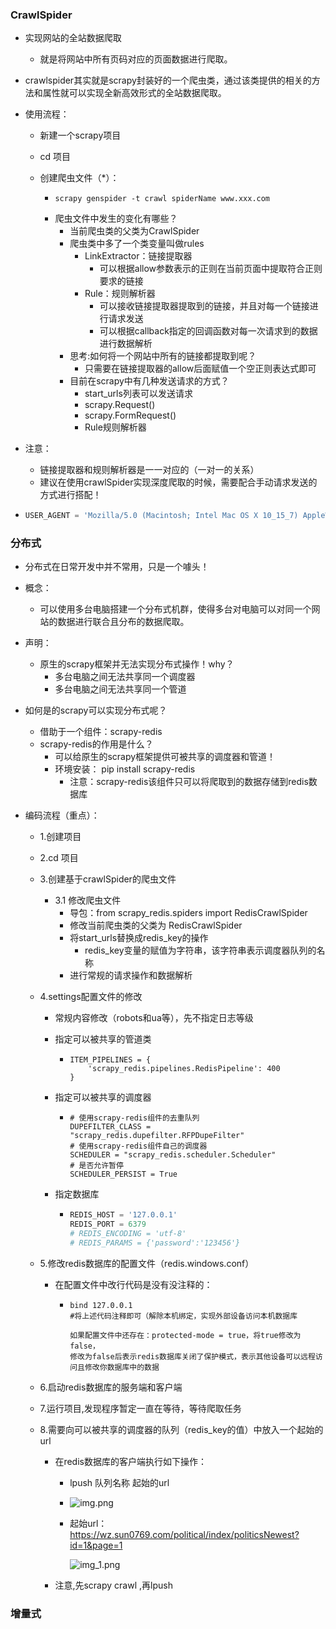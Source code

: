 ### CrawlSpider

- 实现网站的全站数据爬取

  - 就是将网站中所有页码对应的页面数据进行爬取。

- crawlspider其实就是scrapy封装好的一个爬虫类，通过该类提供的相关的方法和属性就可以实现全新高效形式的全站数据爬取。

- 使用流程：

  - 新建一个scrapy项目

  - cd 项目

  - 创建爬虫文件（*）：

    - ```commandline 
      scrapy genspider -t crawl spiderName www.xxx.com
      ```
    - 爬虫文件中发生的变化有哪些？
      - 当前爬虫类的父类为CrawlSpider
      - 爬虫类中多了一个类变量叫做rules
        - LinkExtractor：链接提取器
          - 可以根据allow参数表示的正则在当前页面中提取符合正则要求的链接
        - Rule：规则解析器
          - 可以接收链接提取器提取到的链接，并且对每一个链接进行请求发送
          - 可以根据callback指定的回调函数对每一次请求到的数据进行数据解析
      - 思考:如何将一个网站中所有的链接都提取到呢？
        - 只需要在链接提取器的allow后面赋值一个空正则表达式即可
      - 目前在scrapy中有几种发送请求的方式？
        - start_urls列表可以发送请求
        - scrapy.Request()
        - scrapy.FormRequest()
        - Rule规则解析器

- 注意：

  - 链接提取器和规则解析器是一一对应的（一对一的关系）
  - 建议在使用crawlSpider实现深度爬取的时候，需要配合手动请求发送的方式进行搭配！

  

- ```python
  USER_AGENT = 'Mozilla/5.0 (Macintosh; Intel Mac OS X 10_15_7) AppleWebKit/537.36 (KHTML, like Gecko) Chrome/99.0.4844.51 Safari/537.36'
  ```

### 分布式

- 分布式在日常开发中并不常用，只是一个噱头！

- 概念：

  - 可以使用多台电脑搭建一个分布式机群，使得多台对电脑可以对同一个网站的数据进行联合且分布的数据爬取。

- 声明：

  - 原生的scrapy框架并无法实现分布式操作！why？
    - 多台电脑之间无法共享同一个调度器
    - 多台电脑之间无法共享同一个管道

- 如何是的scrapy可以实现分布式呢？

  - 借助于一个组件：scrapy-redis
  - scrapy-redis的作用是什么？
    - 可以给原生的scrapy框架提供可被共享的调度器和管道！
    - 环境安装：
    pip install scrapy-redis
      - 注意：scrapy-redis该组件只可以将爬取到的数据存储到redis数据库

- 编码流程（重点）：

  - 1.创建项目

  - 2.cd 项目

  - 3.创建基于crawlSpider的爬虫文件

    - 3.1 修改爬虫文件
      - 导包：from scrapy_redis.spiders import RedisCrawlSpider
      - 修改当前爬虫类的父类为 RedisCrawlSpider
      - 将start_urls替换成redis_key的操作
        - redis_key变量的赋值为字符串，该字符串表示调度器队列的名称
      - 进行常规的请求操作和数据解析

  - 4.settings配置文件的修改

    - 常规内容修改（robots和ua等），先不指定日志等级

    - 指定可以被共享的管道类

      - ```
        ITEM_PIPELINES = {
            'scrapy_redis.pipelines.RedisPipeline': 400
        }
        ```

    - 指定可以被共享的调度器

      - ```
        # 使用scrapy-redis组件的去重队列
        DUPEFILTER_CLASS = "scrapy_redis.dupefilter.RFPDupeFilter"
        # 使用scrapy-redis组件自己的调度器
        SCHEDULER = "scrapy_redis.scheduler.Scheduler"
        # 是否允许暂停
        SCHEDULER_PERSIST = True
        ```

    - 指定数据库

      - ```python
        REDIS_HOST = '127.0.0.1'
        REDIS_PORT = 6379 
        # REDIS_ENCODING = 'utf-8'
        # REDIS_PARAMS = {'password':'123456'}
        ```

  - 5.修改redis数据库的配置文件（redis.windows.conf）

    - 在配置文件中改行代码是没有没注释的：

      - ```
        bind 127.0.0.1
        #将上述代码注释即可（解除本机绑定，实现外部设备访问本机数据库
        
        如果配置文件中还存在：protected-mode = true，将true修改为false，
        修改为false后表示redis数据库关闭了保护模式，表示其他设备可以远程访问且修改你数据库中的数据
        ```

  - 6.启动redis数据库的服务端和客户端

  - 7.运行项目,发现程序暂定一直在等待，等待爬取任务

  - 8.需要向可以被共享的调度器的队列（redis_key的值）中放入一个起始的url

    - 在redis数据库的客户端执行如下操作：

      - lpush 队列名称 起始的url  
      - ![img.png](img.png)

      - 起始url：https://wz.sun0769.com/political/index/politicsNewest?id=1&page=1

        ![img_1.png](img_1.png)  
    - 注意,先scrapy crawl ,再lpush

### 增量式

